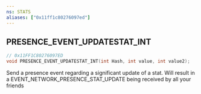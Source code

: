 ```yaml
---
ns: STATS
aliases: ["0x11ff1c80276097ed"]
---
```

## PRESENCE_EVENT_UPDATESTAT_INT

```c
// 0x11FF1C80276097ED
void PRESENCE_EVENT_UPDATESTAT_INT(int Hash, int value, int value2);
```

Send a presence event regarding a significant update of a stat. Will result in a EVENT_NETWORK_PRESENCE_STAT_UPDATE being received by all your friends

